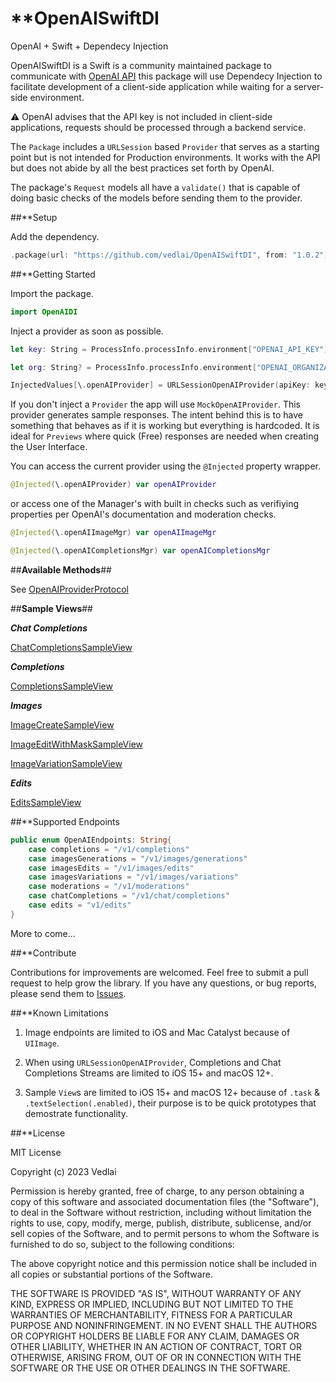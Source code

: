 # **OpenAISwiftDI

OpenAI + Swift + Dependecy Injection


OpenAISwiftDI is a Swift is a community maintained package to communicate with [OpenAI API](https://platform.openai.com/docs/introduction) this package will use Dependecy Injection to facilitate development of a client-side application while waiting for a server-side environment.

⚠️ OpenAI advises that the API key is not included in client-side applications, requests should be processed through a backend service. 

The `Package` includes a `URLSession` based `Provider` that serves as a starting point but is not intended for Production environments. It works with the API but does not abide by all the best practices set forth by OpenAI.

The package's `Request` models all have a `validate()` that is capable of doing basic checks of the models before sending them to the provider.

##**Setup

Add the dependency.

```swift
.package(url: "https://github.com/vedlai/OpenAISwiftDI", from: "1.0.2")
```
##**Getting Started

Import the package.

```swift
import OpenAIDI
```

Inject a provider as soon as possible.          

```swift
let key: String = ProcessInfo.processInfo.environment["OPENAI_API_KEY"]!

let org: String? = ProcessInfo.processInfo.environment["OPENAI_ORGANIZATION"]

InjectedValues[\.openAIProvider] = URLSessionOpenAIProvider(apiKey: key, orgId: org)
```

If you don't inject a `Provider` the app will use `MockOpenAIProvider`. This provider generates sample responses. The intent behind this is to have something that behaves as if it is working but everything is hardcoded. It is ideal for `Previews` where quick (Free) responses are needed when creating the User Interface.

You can access the current provider using the `@Injected` property wrapper.

```swift
@Injected(\.openAIProvider) var openAIProvider
```

or access one of the Manager's with built in checks such as verifiying properties per OpenAI's documentation and moderation checks.

```swift
@Injected(\.openAIImageMgr) var openAIImageMgr

@Injected(\.openAICompletionsMgr) var openAICompletionsMgr
```

##**Available Methods**##

See [OpenAIProviderProtocol](/Sources/OpenAISwiftDI/Files/Model/Service/OpenAIProvider/OpenAIProviderProtocol.swift)

##**Sample Views**##

***Chat Completions***

[ChatCompletionsSampleView](/Sources/OpenAISwiftDI/Showcase/Images/Chat.png)
    
***Completions***

[CompletionsSampleView](/Sources/OpenAISwiftDI/Showcase/Images/Completions.png)

***Images***

[ImageCreateSampleView](/Sources/OpenAISwiftDI/Showcase/Images/ImageCreate.png)

[ImageEditWithMaskSampleView](/Sources/OpenAISwiftDI/Showcase/Images/ImageEditWMask.png)

[ImageVariationSampleView](/Sources/OpenAISwiftDI/Showcase/Images/ImageVariation.png)

***Edits***

[EditsSampleView](/Sources/OpenAISwiftDI/Showcase/Images/Edits.png)

##**Supported Endpoints

```swift
public enum OpenAIEndpoints: String{
    case completions = "/v1/completions"
    case imagesGenerations = "/v1/images/generations"
    case imagesEdits = "/v1/images/edits"
    case imagesVariations = "/v1/images/variations"
    case moderations = "/v1/moderations"
    case chatCompletions = "/v1/chat/completions"
    case edits = "v1/edits"
}
```
More to come...

##**Contribute

Contributions for improvements are welcomed. Feel free to submit a pull request to help grow the library. If you have any questions, or bug reports, please send them to [Issues](https://github.com/vedlai/OpenAISwiftDI/issues).

##**Known Limitations

1. Image endpoints are limited to iOS and Mac Catalyst because of `UIImage`. 

2. When using `URLSessionOpenAIProvider`, Completions and Chat Completions Streams are limited to iOS 15+ and macOS 12+.

3. Sample `View`s are limited to iOS 15+ and macOS 12+ because of `.task` & `.textSelection(.enabled)`, their purpose is to be quick prototypes that demostrate functionality.

##**License

MIT License

Copyright (c) 2023 Vedlai

Permission is hereby granted, free of charge, to any person obtaining a copy
of this software and associated documentation files (the "Software"), to deal
in the Software without restriction, including without limitation the rights
to use, copy, modify, merge, publish, distribute, sublicense, and/or sell
copies of the Software, and to permit persons to whom the Software is
furnished to do so, subject to the following conditions:

The above copyright notice and this permission notice shall be included in all
copies or substantial portions of the Software.

THE SOFTWARE IS PROVIDED "AS IS", WITHOUT WARRANTY OF ANY KIND, EXPRESS OR
IMPLIED, INCLUDING BUT NOT LIMITED TO THE WARRANTIES OF MERCHANTABILITY,
FITNESS FOR A PARTICULAR PURPOSE AND NONINFRINGEMENT. IN NO EVENT SHALL THE
AUTHORS OR COPYRIGHT HOLDERS BE LIABLE FOR ANY CLAIM, DAMAGES OR OTHER
LIABILITY, WHETHER IN AN ACTION OF CONTRACT, TORT OR OTHERWISE, ARISING FROM,
OUT OF OR IN CONNECTION WITH THE SOFTWARE OR THE USE OR OTHER DEALINGS IN THE
SOFTWARE.
